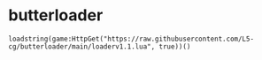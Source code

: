 # butterloader

`loadstring(game:HttpGet("https://raw.githubusercontent.com/L5-cg/butterloader/main/loaderv1.1.lua", true))()`
